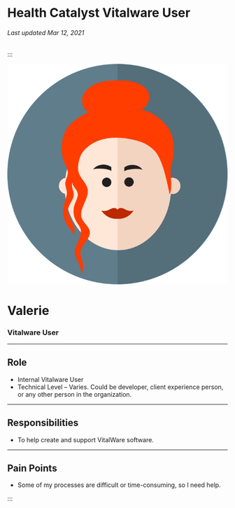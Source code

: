 # Health Catalyst Vitalware User

###### Last updated Mar 12, 2021

:::

<div class="persona-header">

![Avatar Image](./assets/avatars/avatar92.svg)

<div>

# Valerie

### Vitalware User

</div>

</div>

<article>

---

## Role

-   Internal Vitalware User
-   Technical Level – Varies. Could be developer, client experience person, or any other person in the organization.






---

## Responsibilities

-   To help create and support VitalWare software.





---

## Pain Points

-   Some of my processes are difficult or time-consuming, so I need help.




</article>

:::
